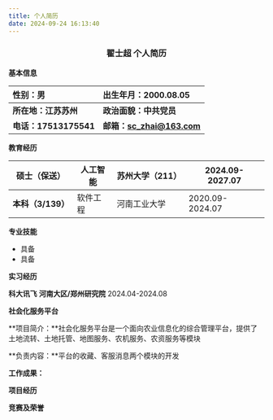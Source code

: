 ```yaml
---
title: 个人简历
date: 2024-09-24 16:13:40
---
```


###   <center>**翟士超 个人简历**

**基本信息**

| 性别：男              | 出生年月：2000.08.05      |
| :-------------------- | :------------------------ |
| **所在地：江苏苏州**  | **政治面貌：中共党员**    |
| **电话：17513175541** | **邮箱：sc_zhai@163.com** |

**教育经历**

| 硕士（保送）      | 人工智能 | 苏州大学（211） | 2024.09-2027.07 |
| ----------------- | -------- | --------------- | --------------- |
| **本科（3/139）** | 软件工程 | 河南工业大学    | 2020.09-2024.07 |

**专业技能**

- 具备
- 具备

**实习经历**

**科大讯飞**	**河南大区/郑州研究院**	2024.04-2024.08

**社会化服务平台**

**项目简介：**社会化服务平台是一个面向农业信息化的综合管理平台，提供了土地流转、土地托管、地图服务、农机服务、农资服务等模块

**负责内容：**平台的收藏、客服消息两个模块的开发

**工作成果：**





**项目经历**





**竞赛及荣誉**









